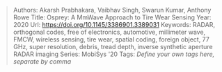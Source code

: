 > Authors: Akarsh Prabhakara, Vaibhav Singh, Swarun Kumar, Anthony Rowe
> Title: Osprey: A MmWave Approach to Tire Wear Sensing
> Year: 2020
> Url: https://doi.org/10.1145/3386901.3389031
> Keywords: RADAR, orthogonal codes, free of electronics, automotive, millimeter wave, FMCW, wireless sensing, tire wear, spatial coding, foreign object, 77 GHz, super resolution, debris, tread depth, inverse synthetic aperture RADAR imaging
> Series: MobiSys '20
> Tags: *Define your own tags here, separate by comma*
